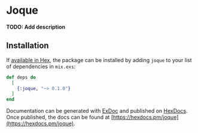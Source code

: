 # Joque

**TODO: Add description**

## Installation

If [available in Hex](https://hex.pm/docs/publish), the package can be installed
by adding `joque` to your list of dependencies in `mix.exs`:

```elixir
def deps do
  [
    {:joque, "~> 0.1.0"}
  ]
end
```

Documentation can be generated with [ExDoc](https://github.com/elixir-lang/ex_doc)
and published on [HexDocs](https://hexdocs.pm). Once published, the docs can
be found at [https://hexdocs.pm/joque](https://hexdocs.pm/joque).


